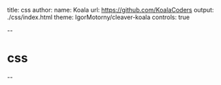 title: css
author:
  name: Koala
  url: https://github.com/KoalaCoders
output: ./css/index.html
theme: IgorMotorny/cleaver-koala
controls: true

--
# css
--
